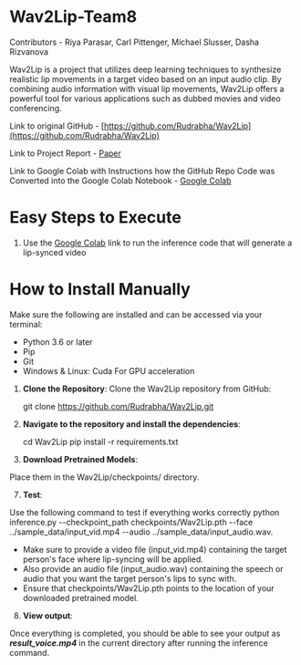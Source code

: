 # Wav2Lip-Team8

Contributors - Riya Parasar, Carl Pittenger, Michael Slusser, Dasha Rizvanova

Wav2Lip is a project that utilizes deep learning techniques to synthesize realistic lip movements in a target video based on an input audio clip. By combining audio information with visual lip movements, Wav2Lip offers a powerful tool for various applications such as dubbed movies and video conferencing.

Link to original GitHub - [https://github.com/Rudrabha/Wav2Lip](https://github.com/Rudrabha/Wav2Lip)

Link to Project Report - [Paper](https://docs.google.com/document/d/1clDbCi-J-YRzxe7q65Yy83252pzqMmuQIzw7OW0Vz5o/edit?usp=sharing)

Link to Google Colab with Instructions how the GitHub Repo Code was Converted into the Google Colab Notebook - [Google Colab](https://colab.research.google.com/drive/1yky8Yw8TeEBtm6UBH_LNu0iF4EuVszcN#scrollTo=a-lmNnL1zscv)

# Easy Steps to Execute 
1. Use the [Google Colab](https://colab.research.google.com/drive/1yky8Yw8TeEBtm6UBH_LNu0iF4EuVszcN#scrollTo=a-lmNnL1zscv) link to run the inference code that will generate a lip-synced video
   
# How to Install Manually
Make sure the following are installed and can be accessed via your terminal:

- Python 3.6 or later
- Pip
- Git
- Windows & Linux: Cuda For GPU acceleration

1. **Clone the Repository**:
   Clone the Wav2Lip repository from GitHub:
   
   git clone https://github.com/Rudrabha/Wav2Lip.git
3. **Navigate to the repository and install the dependencies**:

   cd Wav2Lip
   pip install -r requirements.txt

4. **Download Pretrained Models**:

 Place them in the Wav2Lip/checkpoints/ directory.

7. **Test**:

 Use the following command to test if everything works correctly python inference.py --checkpoint_path checkpoints/Wav2Lip.pth --face ../sample_data/input_vid.mp4 --audio ../sample_data/input_audio.wav.

- Make sure to provide a video file (input_vid.mp4) containing the target person's face where lip-syncing will be applied.
- Also provide an audio file (input_audio.wav) containing the speech or audio that you want the target person's lips to sync with.
- Ensure that checkpoints/Wav2Lip.pth points to the location of your downloaded pretrained model.

8. **View output**:

 Once everything is completed, you should be able to see your output as ***result_voice.mp4*** in the current directory after running the inference command.


